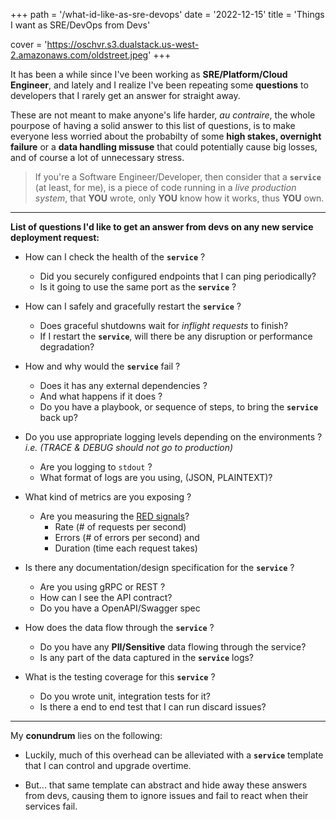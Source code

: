 +++
path =  '/what-id-like-as-sre-devops'
date = '2022-12-15'
title =  'Things I want as SRE/DevOps from Devs'

cover = 'https://oschvr.s3.dualstack.us-west-2.amazonaws.com/oldstreet.jpeg'
+++

It has been a while since I've been working as **SRE/Platform/Cloud Engineer**, and lately and I realize I've been repeating some **questions** to developers that I rarely get an answer for straight away.

These are not meant to make anyone's life harder, _au contraire_, the whole pourpose of having a solid answer to this list of questions, is to make everyone less worried about the probabilty of some **high stakes, overnight failure** or a **data handling missuse** that could potentially cause big losses, and of course a lot of unnecessary stress.

> If you're a Software Engineer/Developer, then consider that a **`service`** (at least, for me), is a piece of code running in a _live production system_, that **YOU** wrote, only **YOU** know how it works, thus **YOU** own.

---
**List of questions I'd like to get an answer from devs on any new service deployment request:**

- How can I check the health of the **`service`** ?
    - Did you securely configured endpoints that I can ping periodically?
    - Is it going to use the same port as the **`service`** ? 
- How can I safely and gracefully restart the **`service`** ?
    - Does graceful shutdowns wait for _inflight requests_ to finish?
    - If I restart the **`service`**, will there be any disruption or performance degradation?
- How and why would the **`service`** fail ?
    - Does it has any external dependencies ?
    - And what happens if it does ? 
    - Do you have a playbook, or sequence of steps, to bring the **`service`** back up?
- Do you use appropriate logging levels depending on the environments ? _i.e. (TRACE & DEBUG should not go to production)_
    - Are you logging to `stdout` ? 
    - What format of logs are you using, (JSON, PLAINTEXT)?
- What kind of metrics are you exposing ?
    -  Are you measuring the [RED signals](https://www.infoworld.com/article/3638693/the-red-method-a-new-strategy-for-monitoring-microservices.html#:~:text=RED%20method%20explained,of%20failed%20requests%20per%20second)?
        -   Rate (# of requests per second)
        -   Errors (# of errors per second) and 
        -   Duration (time each request takes)

- Is there any documentation/design specification for the **`service`** ? 
    - Are you using gRPC or REST ? 
    - How can I see the API contract? 
    - Do you have a OpenAPI/Swagger spec
- How does the data flow through the **`service`** ? 
    - Do you have any **PII/Sensitive** data flowing through the service?
    - Is any part of the data captured in the **`service`** logs?

- What is the testing coverage for this **`service`** ?
    - Do you wrote unit, integration tests for it?
    - Is there a end to end test that I can run discard issues?

---

My **conundrum** lies on the following:

- Luckily, much of this overhead can be alleviated with a **`service`** template that I can control and upgrade overtime.

- But... that same template can abstract and hide away these answers from devs, causing them to ignore issues and fail to react when their services fail.

